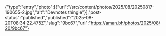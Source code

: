 {"type":"entry","photo":[{"url":"/src/content/photos/2025/08/20250817-190655-2.jpg","alt":"Devnotes thingie"}],"post-status":"published","published":"2025-08-20T08:34:22.475Z","slug":"9bc67","url":"https://aman.bh/photos/2025/08/20/9bc67"}